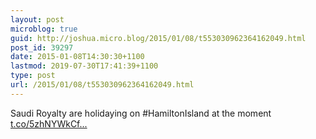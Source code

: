 ```yaml
---
layout: post
microblog: true
guid: http://joshua.micro.blog/2015/01/08/t553030962364162049.html
post_id: 39297
date: 2015-01-08T14:30:30+1100
lastmod: 2019-07-30T17:41:39+1100
type: post
url: /2015/01/08/t553030962364162049.html
---
```

Saudi Royalty are holidaying on #HamiltonIsland at the moment [t.co/5zhNYWkCf...](http://t.co/5zhNYWkCfq)
